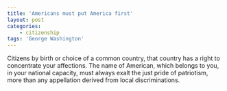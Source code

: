 ```yaml
---
title: 'Americans must put America first'
layout: post
categories:
    - citizenship
tags: 'George Washington'
---
```


Citizens by birth or choice of a common country, that country has a right to concentrate your affections. The name of American, which belongs to you, in your national capacity, must always exalt the just pride of patriotism, more than any appellation derived from local discriminations.